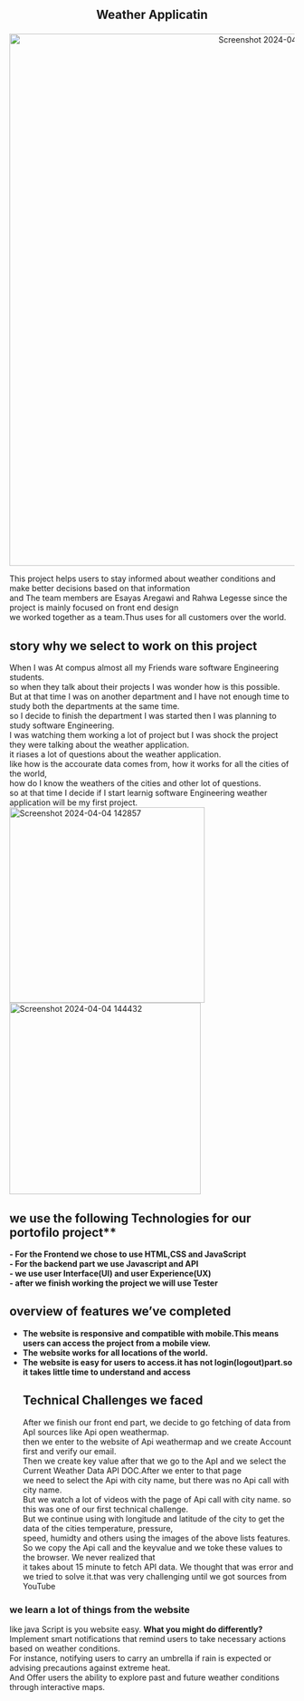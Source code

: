 ##                                           <p align="center">Weather Applicatin</p>


<p align="center"><img width="939" alt="Screenshot 2024-04-06 103023" src="https://github.com/RahwaLegesse/Blog/assets/123195251/47064d7a-4064-40e3-a62f-81a8fc7e6b1c">
</p>



        
This project helps users to stay informed about weather conditions and make better decisions based on that information<br>and The team members are Esayas Aregawi and Rahwa Legesse since the project is mainly focused on front end design<br> 
we worked together as a team.Thus uses for all customers over the world.
##            story why we select to work on this project 

When I was At compus  almost all my Friends ware software Engineering students.<br>so when they talk about their projects I was wonder how is  this possible. <br>But at that time I was on another department  and  I have not enough time to study both the departments at the same time.<br>so I decide to finish the department I was started then I was planning to study  software Engineering. <br>I was watching  them working a lot of project but I was shock the project they were talking about the weather application.<br>it riases a lot of questions about the weather application.<br>like how is the accourate data comes from, how it works for all the cities of the world,<br> how do I know the weathers of the cities and other lot of questions.<br>so at that time I decide if I start learnig software Engineering weather application will be my first project. 
<img width="345" alt="Screenshot 2024-04-04 142857" src="https://github.com/RahwaLegesse/Blog/assets/123195251/6b584b8e-833b-40ea-b6c3-b6d85fdfb7c0">
<img width="338" alt="Screenshot 2024-04-04 144432" src="https://github.com/RahwaLegesse/Blog/assets/123195251/b7fcbde9-3c52-4143-8f41-2310ac7df5b6">
##    we use the following Technologies for our portofilo project**
 **- For the Frontend we chose to use HTML,CSS and JavaScript<br>**
 **- For the backend part we use Javascript and API<br>**
 **- we use user Interface(UI) and user Experience(UX)<br>**
 **- after we finish working the project we will use Tester**
 ## overview of features we’ve completed
 * **The website is responsive and compatible with mobile.This means users can access the project from a mobile view.<br>**
 * **The website works for all locations of the world.<br>**
 * **The website is easy for users to access.it has not login(logout)part.so it takes little time to understand and access**
   ## Technical Challenges we faced
   After we finish our front end part, we decide to go fetching of data from ApI sources like Api open weathermap.<br>then we enter to the website of Api weathermap and we create Account first and verify our email. <br>Then we create key value after that we go to the ApI and we select the Current Weather Data API DOC.After we enter to that page <br>we need to select the Api with city name, but there was no Api call with city name.<br> But we watch a lot of videos with the page of Api call with city name. so this was one of our first technical challenge.<br> But we continue using with longitude and latitude of the city to get the data of the cities temperature, pressure,<br> speed, humidty and others using the images of the above lists features. <br>So we copy the Api call and the keyvalue and we toke these values to the browser. We never realized that<br> it takes about 15 minute to fetch API data. We thought that was error and we tried to solve it.that was very challenging until we got sources from YouTube
### we learn a lot of things from the website
like java Script is you website easy.
**What you might do differently?** Implement smart notifications that remind users to take necessary actions based on weather conditions.<br> For instance, notifying users to carry an umbrella if rain is expected or advising precautions against extreme heat.<br> And Offer users the ability to explore past and future weather conditions through interactive maps.

